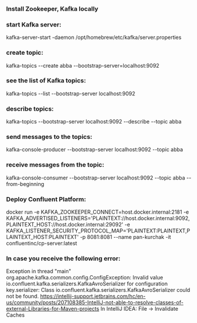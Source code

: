 ### Install Zookeeper, Kafka locally

### start Kafka server:
kafka-server-start -daemon /opt/homebrew/etc/kafka/server.properties

### create topic:
kafka-topics --create abba --bootstrap-server=localhost:9092

### see the list of Kafka topics:
kafka-topics --list --bootstrap-server localhost:9092

### describe topics:
kafka-topics --bootstrap-server localhost:9092 --describe --topic abba

### send messages to the topics:
kafka-console-producer --bootstrap-server localhost:9092 --topic abba

### receive messages from the topic:
kafka-console-consumer --bootstrap-server localhost:9092 --topic abba --from-beginning

### Deploy Confluent Platform:
docker run -e KAFKA_ZOOKEEPER_CONNECT=host.docker.internal:2181 -e KAFKA_ADVERTISED_LISTENERS='PLAINTEXT://host.docker.internal:9092,PLAINTEXT_HOST://host.docker.internal:29092' -e KAFKA_LISTENER_SECURITY_PROTOCOL_MAP='PLAINTEXT:PLAINTEXT,PLAINTEXT_HOST:PLAINTEXT' -p 8081:8081 --name pan-kurchak -it confluentinc/cp-server:latest

### In case you receive the following error:
Exception in thread "main" org.apache.kafka.common.config.ConfigException: Invalid value io.confluent.kafka.serializers.KafkaAvroSerializer for configuration key.serializer: Class io.confluent.kafka.serializers.KafkaAvroSerializer could not be found.
https://intellij-support.jetbrains.com/hc/en-us/community/posts/207108385-IntelliJ-not-able-to-resolve-classes-of-external-Libraries-for-Maven-projects
In IntelliJ IDEA: File -> Invalidate Caches

